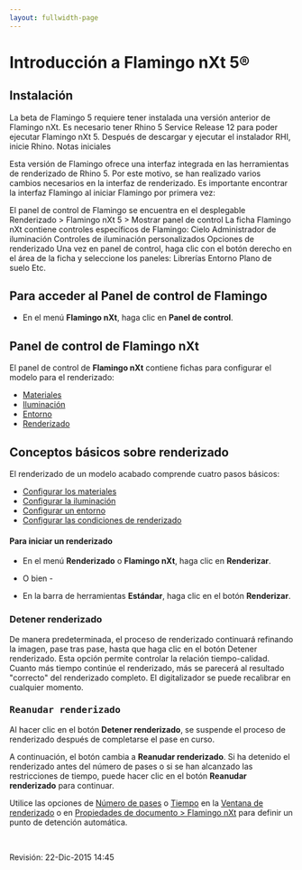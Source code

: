 ```yaml
---
layout: fullwidth-page
---
```


# Introducción a Flamingo nXt 5®
 
## Instalación

La beta de Flamingo 5 requiere tener instalada una versión anterior de Flamingo nXt.
Es necesario tener Rhino 5 Service Release 12 para poder ejecutar Flamingo nXt 5.
Después de descargar y ejecutar el instalador RHI, inicie Rhino.
Notas iniciales

Esta versión de Flamingo ofrece una interfaz integrada en las herramientas de renderizado de Rhino 5. Por este motivo, se han realizado varios cambios necesarios en la interfaz de renderizado. Es importante encontrar la interfaz Flamingo al iniciar Flamingo por primera vez:

El panel de control de Flamingo se encuentra en el desplegable Renderizado > Flamingo nXt 5 > Mostrar panel de control
La ficha Flamingo nXt contiene controles específicos de Flamingo:
Cielo
Administrador de iluminación
Controles de iluminación personalizados
Opciones de renderizado
Una vez en panel de control, haga clic con el botón derecho en el área de la ficha y seleccione los paneles:
Librerías
Entorno
Plano de suelo
Etc.
 
## Para acceder al Panel de control de Flamingo
  * En el menú **Flamingo nXt**, haga clic en **Panel de control**.

  ## Panel de control de Flamingo nXt
El panel de control de **Flamingo nXt** contiene fichas para configurar el modelo para el renderizado:

 *  [Materiales](..\materials\materials-tab.html) 
 *  [Iluminación](../lighting/lighting-tab.html) 
 *  [Entorno](../environment/environment-tab.html) 
 *  [Renderizado](../render/render-tab.html) 

## Conceptos básicos sobre renderizado
 
El renderizado de un modelo acabado comprende cuatro pasos básicos:

 *  [Configurar los materiales](..\materials\materials-tab.html) 
 *  [Configurar la iluminación](../lighting/lighting-tab.html) 
 *  [Configurar un entorno](../environment/environment-tab.html) 
 *  [Configurar las condiciones de renderizado](../render/render-tab.html) 

#### Para iniciar un renderizado

 * En el menú **Renderizado** o **Flamingo nXt**, haga clic en **Renderizar**.
- O bien -

 * En la barra de herramientas **Estándar**, haga clic en el botón **Renderizar**.

### Detener renderizado
 

De manera predeterminada, el proceso de renderizado continuará refinando la imagen, pase tras pase, hasta que haga clic en el botón Detener renderizado. Esta opción permite controlar la relación tiempo-calidad. Cuanto más tiempo continúe el renderizado, más se parecerá al  resultado "correcto" del renderizado completo. El digitalizador se puede recalibrar en cualquier momento.


###  <kbd>Reanudar renderizado</kbd> 
 

Al hacer clic en el botón **Detener renderizado**, se suspende el proceso de renderizado después de completarse el pase en curso.

A continuación, el botón cambia a **Reanudar renderizado**. Si ha detenido el renderizado antes del número de pases o si se han alcanzado las restricciones de tiempo, puede hacer clic en el botón **Reanudar renderizado** para continuar.

Utilice las opciones de [Número de pases](..\render\render-window.html#number-of-passes) o [Tiempo](..\render\render-window.html#time) en la [Ventana de renderizado](..\render\render-window.html) o en [Propiedades de documento > Flamingo nXt](..\render\documentproperties-flamingo.html) para definir un punto de detención automática.

&#160;

Revisión: 22-Dic-2015 14:45

